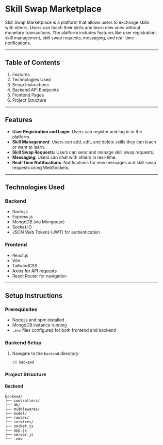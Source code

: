 # Skill Swap Marketplace

Skill Swap Marketplace is a platform that allows users to exchange skills with others. Users can teach their skills and learn new ones without monetary transactions. The platform includes features like user registration, skill management, skill swap requests, messaging, and real-time notifications.

---

## Table of Contents

1. Features
2. Technologies Used
3. Setup Instructions
4. Backend API Endpoints
5. Frontend Pages
6. Project Structure

---

## Features

- **User Registration and Login**: Users can register and log in to the platform.
- **Skill Management**: Users can add, edit, and delete skills they can teach or want to learn.
- **Skill Swap Requests**: Users can send and manage skill swap requests.
- **Messaging**: Users can chat with others in real-time.
- **Real-Time Notifications**: Notifications for new messages and skill swap requests using WebSockets.

---

## Technologies Used

### Backend
- Node.js
- Express.js
- MongoDB (via Mongoose)
- Socket.IO
- JSON Web Tokens (JWT) for authentication

### Frontend
- React.js
- Vite
- TailwindCSS
- Axios for API requests
- React Router for navigation

---

## Setup Instructions

### Prerequisites
- Node.js and npm installed
- MongoDB instance running
- `.env` files configured for both frontend and backend

### Backend Setup
1. Navigate to the `backend` directory:
   ```bash
   cd backend
   ```

### Project Structure

#### Backend
```
backend/
├── controllers/
├── db/
├── middlewares/
├── model/
├── routes/
├── services/
├── socket.js
├── app.js
├── server.js
└── .env
```